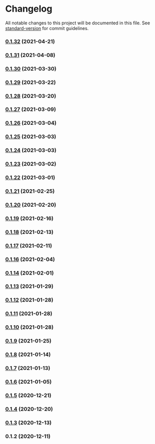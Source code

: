 # Changelog

All notable changes to this project will be documented in this file. See [standard-version](https://github.com/conventional-changelog/standard-version) for commit guidelines.

### [0.1.32](https://github.com/xtokenmarket/js/compare/v0.1.31...v0.1.32) (2021-04-21)

### [0.1.31](https://github.com/xtokenmarket/js/compare/v0.1.30...v0.1.31) (2021-04-08)

### [0.1.30](https://github.com/xtokenmarket/js/compare/v0.1.29...v0.1.30) (2021-03-30)

### [0.1.29](https://github.com/xtokenmarket/js/compare/v0.1.28...v0.1.29) (2021-03-22)

### [0.1.28](https://github.com/xtokenmarket/js/compare/v0.1.27...v0.1.28) (2021-03-20)

### [0.1.27](https://github.com/xtokenmarket/js/compare/v0.1.26...v0.1.27) (2021-03-09)

### [0.1.26](https://github.com/xtokenmarket/js/compare/v0.1.25...v0.1.26) (2021-03-04)

### [0.1.25](https://github.com/xtokenmarket/js/compare/v0.1.24...v0.1.25) (2021-03-03)

### [0.1.24](https://github.com/xtokenmarket/js/compare/v0.1.23...v0.1.24) (2021-03-03)

### [0.1.23](https://github.com/xtokenmarket/js/compare/v0.1.22...v0.1.23) (2021-03-02)

### [0.1.22](https://github.com/xtokenmarket/js/compare/v0.1.21...v0.1.22) (2021-03-01)

### [0.1.21](https://github.com/xtokenmarket/js/compare/v0.1.20...v0.1.21) (2021-02-25)

### [0.1.20](https://github.com/xtokenmarket/js/compare/v0.1.19...v0.1.20) (2021-02-20)

### [0.1.19](https://github.com/xtokenmarket/js/compare/v0.1.18...v0.1.19) (2021-02-16)

### [0.1.18](https://github.com/xtokenmarket/js/compare/v0.1.17...v0.1.18) (2021-02-13)

### [0.1.17](https://github.com/xtokenmarket/js/compare/v0.1.16...v0.1.17) (2021-02-11)

### [0.1.16](https://github.com/xtokenmarket/js/compare/v0.1.14...v0.1.16) (2021-02-04)

### [0.1.14](https://github.com/xtokenmarket/js/compare/v0.1.13...v0.1.14) (2021-02-01)

### [0.1.13](https://github.com/xtokenmarket/js/compare/v0.1.12...v0.1.13) (2021-01-29)

### [0.1.12](https://github.com/xtokenmarket/js/compare/v0.1.11...v0.1.12) (2021-01-28)

### [0.1.11](https://github.com/xtokenmarket/js/compare/v0.1.10...v0.1.11) (2021-01-28)

### [0.1.10](https://github.com/xtokenmarket/js/compare/v0.1.9...v0.1.10) (2021-01-28)

### [0.1.9](https://github.com/xtokenmarket/js/compare/v0.1.8...v0.1.9) (2021-01-25)

### [0.1.8](https://github.com/xtokenmarket/js/compare/v0.1.7...v0.1.8) (2021-01-14)

### [0.1.7](https://github.com/xtokenmarket/js/compare/v0.1.6...v0.1.7) (2021-01-13)

### [0.1.6](https://github.com/xtokenmarket/js/compare/v0.1.5...v0.1.6) (2021-01-05)

### [0.1.5](https://github.com/xtokenmarket/js/compare/v0.1.4...v0.1.5) (2020-12-21)

### [0.1.4](https://github.com/xtokenmarket/js/compare/v0.1.3...v0.1.4) (2020-12-20)

### [0.1.3](https://github.com/xtokenmarket/js/compare/v0.1.2...v0.1.3) (2020-12-13)

### 0.1.2 (2020-12-11)
